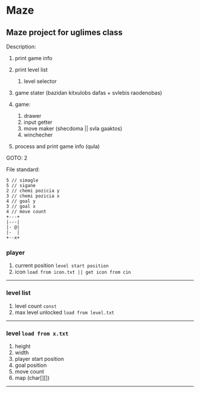 # Maze

## Maze project for uglimes class

Description:

1. print game info
2. print level list
   1. level selector
3. game stater (bazidan kitxulobs dafas + svlebis raodenobas)
4. game:

   1. drawer
   2. input getter
   3. move maker (shecdoma || svla gaaktos)
   4. winchecher

5. process and print game info (qula)

GOTO: 2

File standard:

```
5 // simagle
5 // sigane
2 // chemi pozicia y
3 // chemi pozicia x
4 // goal y
3 // goal x
4 // move count
+---+
|---|
|- @|
|-  |
+--x+
```

### player

1. current position `level start position`
2. icon `load from icon.txt || get icon from cin`

---

### level list

1. level count `const`
2. max level unlocked `load from level.txt`

---

### level `load from x.txt`

1. height
2. width
3. player start position
4. goal position
5. move count
6. map (char[][])

---
